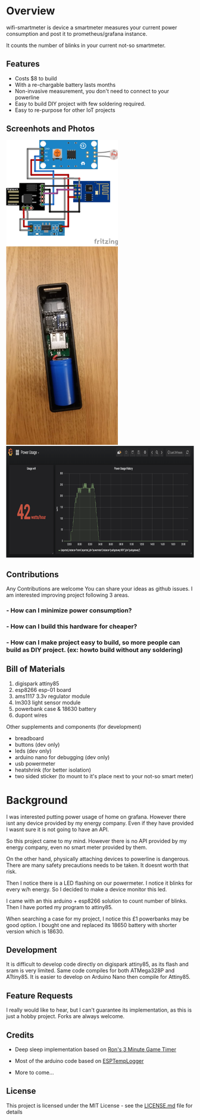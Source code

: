 

# Overview
wifi-smartmeter is device a smartmeter measures your current power consumption and post it to prometheus/grafana instance. 

It counts the number of blinks in your current not-so smartmeter. 

## Features
- Costs $8 to build
- With a re-chargable battery lasts months
- Non-invasive measurement, you don't need to connect to your powerline
- Easy to build DIY project with few soldering required.
- Easy to re-purpose for other IoT projects


## Screenhots and Photos
<img src="https://raw.githubusercontent.com/devopswise/wifi-smartmeter/master/image/wifi_smartmeter_bb.png" width="300">
<img src="https://raw.githubusercontent.com/devopswise/wifi-smartmeter/master/image/inside_housing.jpg" width="300">
<img src="https://raw.githubusercontent.com/devopswise/wifi-smartmeter/master/image/grafana1.png" height="300">


## Contributions
Any Contributions are welcome
You can share your ideas as github issues. I am interested improving project following 3 areas.

### - How can I minimize power consumption?

### - How can I build this hardware for cheaper?

### - How can I make project easy to build, so more people can build as DIY project. (ex: howto build without any soldering)


## Bill of Materials

1. digispark attiny85
2. esp8266 esp-01 board
3. ams1117 3.3v regulator module
4. lm303 light sensor module
5. powerbank case & 18630 battery
6. dupont wires


Other supplements and components (for development)
- breadboard
- buttons (dev only)
- leds (dev only)
- arduino nano for debugging (dev only)
- usb powermeter
- heatshrink (for better isolation)
- two sided sticker (to mount to it's place next to your not-so smart meter)


# Background
I was interested putting power usage of home on grafana. However there isnt any device provided by my energy company. Even if they have provided I wasnt sure it is not going to have an API.

So this project came to my mind. 
However there is no API provided by my energy company, even no smart meter provided by them.

On the other hand, physically attaching devices to powerline is dangerous. There are many safety precautions needs to be taken. It doesnt worth that risk.

Then I notice there is a LED flashing on our powermeter. I notice it blinks for every w/h energy. So I decided to make a device monitor this led.

I came with an this arduino + esp8266 solution to count  number of blinks. Then I have ported my program to attiny85.

When searching a case for my project, I notice this £1 powerbanks may be good option. I bought one and replaced its 18650 battery with shorter version which is 18630.

## Development
It is difficult to develop code directly on digispark attiny85, as its flash and sram is very limited. 
Same code compiles for both ATMega328P and ATtiny85. It is easier to develop on Arduino Nano then compile for Attiny85.

## Feature Requests
I really would like to hear, but I can't guarantee its implementation, as this is just a hobby project. Forks are always welcome.

## Credits

* Deep sleep implementation based on [Ron's 3 Minute Game Timer](https://www.instructables.com/id/3-Minute-Game-Timer/)

* Most of the arduino code based on [ESPTempLogger](https://github.com/guibom/ESPTempLogger)

* More to come...

## License

This project is licensed under the MIT License - see the [LICENSE.md](LICENSE.md) file for details

